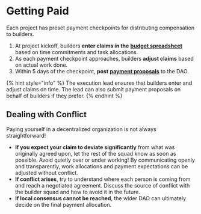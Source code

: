 # Getting Paid

Each project has preset payment checkpoints for distributing compensation to builders.

1. At project kickoff, builders **enter claims in the** [**budget spreadsheet**](https://sheet.zoho.com/sheet/open/a4p9k334be0a1097242a3b83d72f227695a48) based on time commitments and task allocations.
2. As each payment checkpoint approaches, builders **adjust claims** based on actual work done.
3. Within 5 days of the checkpoint, **post** [**payment proposals**](https://airtable.com/shrSsOJJUoM6N6IKL) to the DAO.

{% hint style="info" %}
The execution lead ensures that builders enter and adjust claims on time. The lead can also submit payment proposals on behalf of builders if they prefer.
{% endhint %}

## Dealing with Conflict

Paying yourself in a decentralized organization is not always straightforward!

* **If you expect your claim to deviate significantly** from what was originally agreed upon, let the rest of the squad know as soon as possible. Avoid quietly over or under working! By communicating openly and transparently, work allocations and payment expectations can be adjusted without conflict.
* **If conflict arises**, try to understand where each person is coming from and reach a negotiated agreement. Discuss the source of conflict with the builder squad and how to avoid it in the future. 
* **If local consensus cannot be reached**, the wider DAO can ultimately decide on the final payment allocation. 

